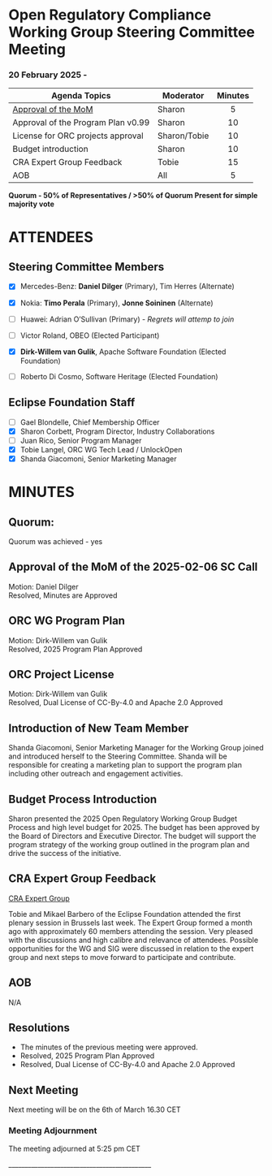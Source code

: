# **Open Regulatory Compliance Working Group** Steering Committee Meeting

###  20 February 2025 \-

| Agenda Topics | Moderator | Minutes |
| ----- | ----- | :---: |
| [Approval of the MoM](https://docs.google.com/document/d/1Zuetz6LQzZgqXFbWpTbuHlnANk1W7GiCjqCXaoal6e8/edit?usp=sharing) | Sharon | 5 |
| Approval of the Program Plan v0.99  | Sharon | 10 |
| License for ORC projects approval | Sharon/Tobie | 10 |
| Budget introduction | Sharon | 10 |
| CRA Expert Group Feedback | Tobie | 15 |
| AOB | All | 5 |

**Quorum \- 50% of Representatives / \>50% of Quorum Present for simple majority vote**  
 

# ATTENDEES

## Steering Committee Members

- [x] Mercedes-Benz: **Daniel Dilger** (Primary), Tim Herres (Alternate)  
- [x] Nokia: **Timo Perala** (Primary), **Jonne Soininen** (Alternate)   
- [ ] Huawei: Adrian O’Sullivan (Primary) - *Regrets will attemp to join*  
- [ ] Victor Roland, OBEO (Elected Participant)  
- [x] **Dirk-Willem van Gulik**, Apache Software Foundation (Elected Foundation)  
- [ ] Roberto Di Cosmo, Software Heritage (Elected Foundation)



## Eclipse Foundation Staff

- [ ] Gael Blondelle, Chief Membership Officer  
- [x] Sharon Corbett, Program Director, Industry Collaborations  
- [ ] Juan Rico, Senior Program Manager  
- [x] Tobie Langel, ORC WG Tech Lead / UnlockOpen  
- [x] Shanda Giacomoni, Senior Marketing Manager

# MINUTES

## Quorum: 

Quorum was achieved \- yes

## Approval of the MoM of the 2025-02-06 SC Call

Motion:  Daniel Dilger  
Resolved, Minutes are Approved

## ORC WG Program Plan

Motion: Dirk-Willem van Gulik  
Resolved,  2025 Program Plan Approved

## ORC Project License 

Motion: Dirk-Willem van Gulik  
Resolved, Dual License of CC-By-4.0 and Apache 2.0 Approved

## Introduction of New Team Member

Shanda Giacomoni, Senior Marketing Manager for the Working Group joined and introduced herself to the Steering Committee.  Shanda will be responsible for creating a marketing plan to support the program plan including other outreach and engagement activities.

## Budget Process Introduction

Sharon presented the 2025 Open Regulatory Working Group Budget Process and high level budget for 2025\.  The budget has been approved by the Board of Directors and Executive Director.  The budget will support the program strategy of the working group outlined in the program plan and drive the success of the initiative. 

## CRA Expert Group Feedback

[CRA Expert Group](https://ec.europa.eu/transparency/expert-groups-register/screen/expert-groups/consult?lang=en&groupID=3967)

Tobie and Mikael Barbero of the Eclipse Foundation attended the first plenary session in Brussels last week.   The Expert Group formed a month ago with approximately 60 members attending the session. Very pleased with the discussions and high calibre and relevance of attendees.  Possible opportunities for the WG and SIG were discussed in relation to the expert group and next steps to move forward to participate and contribute.

## AOB

N/A

## Resolutions

* The minutes of the previous meeting were approved.  
* Resolved,  2025 Program Plan Approved  
* Resolved, Dual License of CC-By-4.0 and Apache 2.0 Approved

## Next Meeting

Next meeting will be on the 6th of March 16.30 CET

###  **Meeting Adjournment**

The meeting adjourned at 5:25 pm CET

\_\_\_\_\_\_\_\_\_\_\_\_\_\_\_\_\_\_\_\_\_\_\_\_\_\_\_\_\_\_\_\_\_\_\_\_\_\_\_\_\_\_\_\_  
